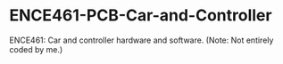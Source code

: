# ENCE461-PCB-Car-and-Controller
ENCE461: Car and controller hardware and software. (Note: Not entirely coded by me.)
